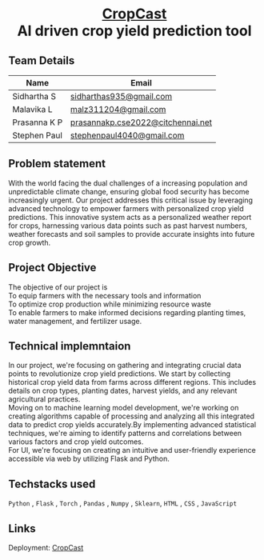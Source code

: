 
<h1 align="center" style="border-bottom: none">
    <b>
        <a href = "https://cropcast.onrender.com">CropCast<a>
    </b>
    <br>
    AI driven crop yield prediction tool<br>
</h1>

## Team Details

| Name        | Email                      |
| ----------- | -------------------------- |
| Sidhartha S | sidharthas935@gmail.com    |
| Malavika L  | malz311204@gmail.com       |
| Prasanna K P| prasannakp.cse2022@citchennai.net|
| Stephen Paul| stephenpaul4040@gmail.com  |

## Problem statement

With the world facing the dual challenges of a increasing population and
unpredictable climate change, ensuring global food security has become increasingly
urgent. Our project addresses this critical issue by leveraging advanced technology to
empower farmers with personalized crop yield predictions. This innovative system acts
as a personalized weather report for crops, harnessing various data points such as past
harvest numbers, weather forecasts and soil samples to provide accurate insights into
future crop growth.

## Project Objective

The objective of our project is </br>
To equip farmers with the necessary tools and information</br>
To optimize crop production while minimizing resource waste</br>
To enable farmers to make informed decisions regarding planting times, water
management, and fertilizer usage.

## Technical implemntaion

In our project, we're focusing on gathering and integrating crucial data
points to revolutionize crop yield predictions.
We start by collecting historical crop yield data from farms across
different regions. This includes details on crop types, planting dates,
harvest yields, and any relevant agricultural practices.</br>
Moving on to machine learning model development, we're working on
creating algorithms capable of processing and analyzing all this
integrated data to predict crop yields accurately.By implementing advanced statistical techniques, we're aiming to
identify patterns and correlations between various factors and crop
yield outcomes.</br>
For UI, we're focusing on creating an intuitive and user-friendly
experience accessible via web by utilizing Flask and Python.


## Techstacks used

`Python` , `Flask` , `Torch` , `Pandas` , `Numpy` , `Sklearn`, `HTML` , `CSS` , `JavaScript`

## Links

Deployment: <a href = "https://cropcast.onrender.com">CropCast<a>
